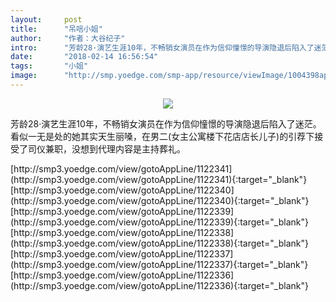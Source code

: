 ```yaml
---
layout:     post
title:      "吊唁小姐"
author:     "作者：大谷纪子"
intro:      "芳龄28·演艺生涯10年，不畅销女演员在作为信仰憧憬的导演隐退后陷入了迷茫。看似一无是处的她其实天生丽嗓，在男二(女主公寓楼下花店店长儿子)的引荐下接受了司仪兼职，没想到代理内容是主持葬礼。"
date:       "2018-02-14 16:56:54"
tags:       "小姐"
image:      "http://smp.yoedge.com/smp-app/resource/viewImage/1004398appline.png"
---
```

<div style="text-align: center">
<p><img src="http://smp.yoedge.com/smp-app/resource/viewImage/1004398appline.png"/></p>
</div>
<p class="post-meta">
<span>芳龄28·演艺生涯10年，不畅销女演员在作为信仰憧憬的导演隐退后陷入了迷茫。看似一无是处的她其实天生丽嗓，在男二(女主公寓楼下花店店长儿子)的引荐下接受了司仪兼职，没想到代理内容是主持葬礼。</span>
</p>
[http://smp3.yoedge.com/view/gotoAppLine/1122341](http://smp3.yoedge.com/view/gotoAppLine/1122341){:target="_blank"}
[http://smp3.yoedge.com/view/gotoAppLine/1122340](http://smp3.yoedge.com/view/gotoAppLine/1122340){:target="_blank"}
[http://smp3.yoedge.com/view/gotoAppLine/1122339](http://smp3.yoedge.com/view/gotoAppLine/1122339){:target="_blank"}
[http://smp3.yoedge.com/view/gotoAppLine/1122338](http://smp3.yoedge.com/view/gotoAppLine/1122338){:target="_blank"}
[http://smp3.yoedge.com/view/gotoAppLine/1122337](http://smp3.yoedge.com/view/gotoAppLine/1122337){:target="_blank"}
[http://smp3.yoedge.com/view/gotoAppLine/1122336](http://smp3.yoedge.com/view/gotoAppLine/1122336){:target="_blank"}


